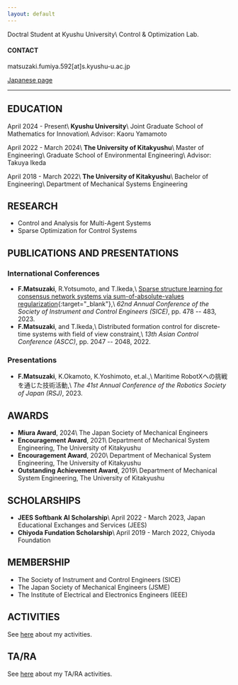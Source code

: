 ```yaml
---
layout: default
---
```

Doctral Student at Kyushu University\\
Control & Optimization Lab.

#### CONTACT
matsuzaki.fumiya.592[at]s.kyushu-u.ac.jp

[Japanese page](./index_JP)

---

## EDUCATION
April 2024 - Present\\
__Kyushu University__\\
Joint Graduate School of Mathematics for Innovation\\
Advisor: Kaoru Yamamoto

April 2022 - March 2024\\
__The University of Kitakyushu__\\
Master of Engineering\\
Graduate School of Environmental Engineering\\
Advisor: Takuya Ikeda

April 2018 - March 2022\\
__The University of Kitakyushu__\\
Bachelor of Engineering\\
Department of Mechanical Systems Engineering

## RESEARCH
* Control and Analysis for Multi-Agent Systems
* Sparse Optimization for Control Systems

## PUBLICATIONS AND PRESENTATIONS
### International Conferences
* __F.Matsuzaki__, R.Yotsumoto, and T.Ikeda,\\
  [Sparse structure learning for consensus network systems via sum-of-absolute-values regularization](https://ieeexplore.ieee.org/document/10354244){:target="_blank"},\\
  _62nd Annual Conference of the Society of Instrument and Control Engineers (SICE)_, pp. 478 -- 483, 2023.
* __F.Matsuzaki__, and T.Ikeda,\\
  Distributed formation control for discrete-time systems with field of view constraint,\\
  _13th Asian Control Conference (ASCC)_, pp. 2047 -- 2048, 2022.

### Presentations
* __F.Matsuzaki__, K.Okamoto, K.Yoshimoto, et.al.,\\
  Maritime RobotXへの挑戦を通じた技術活動,\\
  _The 41st Annual Conference of the Robotics Society of Japan (RSJ)_, 2023.

## AWARDS
* __Miura Award__, 2024\\
  The Japan Society of Mechanical Engineers
* __Encouragement Award__, 2021\\
  Department of Mechanical System Engineering, The University of Kitakyushu
* __Encouragement Award__, 2020\\
  Department of Mechanical System Engineering, The University of Kitakyushu
* __Outstanding Achievement Award__, 2019\\
  Department of Mechanical System Engineering, The University of Kitakyushu

## SCHOLARSHIPS
* __JEES Softbank AI Scholarship__\\
  April 2022 - March 2023, Japan Educational Exchanges and Services (JEES)
* __Chiyoda Fundation Scholarship__\\
  April 2019 - March 2022, Chiyoda Foundation

## MEMBERSHIP
* The Society of Instrument and Control Engineers (SICE)
* The Japan Society of Mechanical Engineers (JSME)
* The Institute of Electrical and Electronics Engineers (IEEE)

## ACTIVITIES
See [here](./activities) about my activities.

## TA/RA
See [here](./assistant) about my TA/RA activities.

